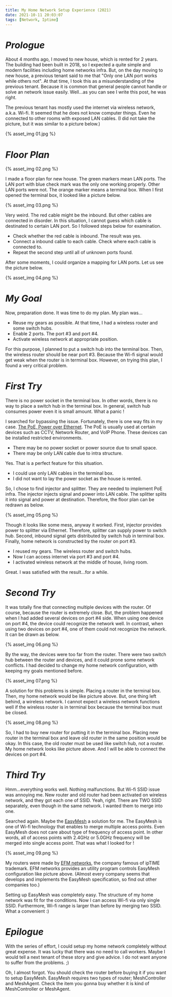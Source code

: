 ```yaml
---
title: My Home Network Setup Experience (2021)
date: 2021-10-11 20:03:07
tags: [Network, Iptime]
---
```


# _Prologue_
About 4 months ago, I moved to new house, which is rented for 2 years. The building had been built in 2018, so I expected a quite simple and modern facilities including home networks infra. But, on the day moving to new house, a previous tenant said to me that "Only one LAN port works while others not". At that time, I took this as a misunderstanding of the previous tenant. Because it is common that general people cannot handle or solve an network issue easily. Well...as you can see I write this post, he was right.

The previous tenant has mostly used the internet via wireless network, a.k.a. Wi-fi. It seemed that he does not know computer things. Even he connected to other rooms with exposed LAN cables. (I did not take the picture, but it was similar to a picture below.)

{% asset_img 01.jpg %}

# _Floor Plan_
{% asset_img 02.png %}

I made a floor plan for new house. The green markers mean LAN ports. The LAN port with blue check mark was the only one working properly. Other LAN ports were not. The orange marker means a terminal box. When I first opened the terminal box, it looked like a picture below.

{% asset_img 03.png %}

Very weird. The red cable might be the inbound. But other cables are connected in disorder. In this situation, I cannot guess which cable is destinated to certain LAN port. So I followed steps below for examination.

- ​Check whether the red cable is inbound. The result was yes.
- Connect a inbound cable to each cable. Check where each cable is connected to.
- Repeat the second step until all of unknown ports found.

After some moments, I could organize a mapping for LAN ports. Let us see the picture below.

{% asset_img 04.png %}

# _My Goal_
Now, preparation done. It was time to do my plan. My plan was...

- Reuse my gears as possible. At that time, I had a wireless router and some switch hubs.
- Enable 2 ports. The port #3 and port #4.
- Activate wireless network at appropriate position.

For this purpose, I planned to put a switch hub into the terminal box. Then, the wireless router should be near port #3. Because the Wi-fi signal would get weak when the router is in terminal box. However, on trying this plan, I found a very critical problem.

# _First Try_
There is no power socket in the terminal box. In other words, there is no way to place a switch hub in the terminal box. In general, switch hub consumes power even it is small amount. What a panic !

I searched for bypassing the issue. Fortunately, there is one way fits in my case. [The PoE, Power over Ethernet](https://en.wikipedia.org/wiki/Power_over_Ethernet). The PoE is usually used at certain devices such as CCTV, Network Router, and VoIP Phone. These devices can be installed restricted environments.

- There may be no power socket or power source due to small space.
- There may be only LAN cable due to intra structure.

Yes. That is a perfect feature for this situation.

- I could use only LAN cables in the terminal box.
- I did not want to lay the power socket as the house is rented.

So, I chose to find injector and splitter. They are needed to implement PoE infra. The injector injects signal and power into LAN cable. The splitter splits it into signal and power at destination. Therefore, the floor plan can be redrawn as below.

{% asset_img 05.png %}

Though it looks like some mess, anyway it worked. First, injector provides power to splitter via Ethernet. Therefore, splitter can supply power to switch hub. Second, inbound signal gets distributed by switch hub in terminal box. Finally, home network is constructed by the router on port #3.

- I reused my gears. The wireless router and switch hubs.
- Now I can access internet via port #3 and port #4.
- I activated wireless network at the middle of house, living room.

Great. I was satisfied with the result...for a while.

# _Second Try_
It was totally fine that connecting multiple devices with the router. Of course, because the router is extremely close. But, the problem happened when I had added several devices on port #4 side. When using one device on port #4, the device could recognize the network well. In contrast, when using two devices on port #4, one of them could not recognize the network. It can be drawn as below.

{% asset_img 06.png %}

By the way, the devices were too far from the router. There were two switch hub between the router and devices, and it could prone some network conflicts. I had decided to change my home network configuration, with keeping my goals mentioned before.

{% asset_img 07.png %}

A solution for this problems is simple. Placing a router in the terminal box. Then, my home network would be like picture above. But, one thing left behind, a wireless network. I cannot expect a wireless network functions well if the wireless router is in terminal box because the terminal box must be closed.

{% asset_img 08.png %}

So, I had to buy new router for putting it in the terminal box. Placing new router in the terminal box and leave old router in the same position would be okay. In this case, the old router must be used like switch hub, not a router. My home network looks like picture above. And I will be able to connect the devices on port #4.

# _Third Try_
Hmm...everything works well. Nothing malfunctions. But Wi-fi SSID issue was annoying me. New router and old router had been activated on wireless network, and they got each one of SSID. Yeah, right. There are TWO SSID separately, even though in the same network. I wanted them to merge into one.

Searched again. Maybe the [EasyMesh](https://www.wi-fi.org/knowledge-center/faq/what-is-wi-fi-easymesh) a solution for me. The EasyMesh is one of Wi-fi technology that enables to merge multiple access points. Even EasyMesh does not care about type of frequency of access point. In other words, all of access points with 2.4GHz or 5.0GHz frequency will be merged into single access point. That was what I looked for !

{% asset_img 09.png %}

My routers were made by [EFM networks](https://www.wi-fi.org/about/member-companies/efm-networks), the company famous of ipTIME trademark. EFM networks provides an utility program controls EasyMesh configuration like picture above. (Almost every company seems that develops and implements the EasyMesh specification, so find out other companies too.)

Setting up EasyMesh was completely easy. The structure of my home network was fit for the conditions. Now I can access Wi-fi via only single SSID. Furthermore, Wi-fi range is larger than before by merging two SSID. What a convenient :)

# _Epilogue_
With the series of effort, I could setup my home network completely without great expense. It was lucky that there was no need to call workers. Maybe I would tell a next tenant of these story and give advice. I do not want anyone to suffer from the problems. ;)

Oh, I almost forgot. You should check the router before buying it if you want to setup EasyMesh. EasyMesh requires two types of router; MeshController and MeshAgent. Check the item you gonna buy whether it is kind of MeshController or MeshAgent.